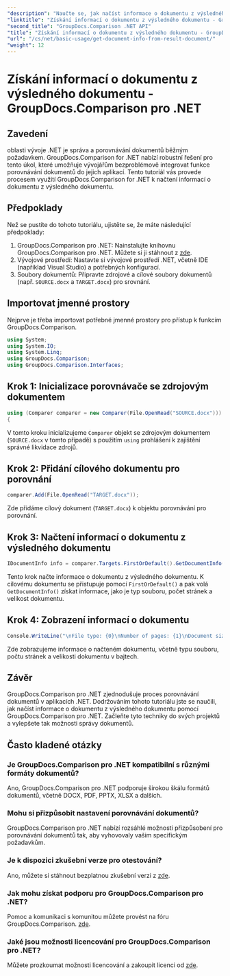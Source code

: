 ```yaml
---
"description": "Naučte se, jak načíst informace o dokumentu z výsledného dokumentu pomocí GroupDocs.Comparison pro .NET. Vysvětlení jednoduchých kroků pro vývojáře .NET."
"linktitle": "Získání informací o dokumentu z výsledného dokumentu - GroupDocs.Comparison pro .NET"
"second_title": "GroupDocs.Comparison .NET API"
"title": "Získání informací o dokumentu z výsledného dokumentu - GroupDocs.Comparison pro .NET"
"url": "/cs/net/basic-usage/get-document-info-from-result-document/"
"weight": 12
---
```


# Získání informací o dokumentu z výsledného dokumentu - GroupDocs.Comparison pro .NET

## Zavedení
oblasti vývoje .NET je správa a porovnávání dokumentů běžným požadavkem. GroupDocs.Comparison for .NET nabízí robustní řešení pro tento úkol, které umožňuje vývojářům bezproblémově integrovat funkce porovnávání dokumentů do jejich aplikací. Tento tutoriál vás provede procesem využití GroupDocs.Comparison for .NET k načtení informací o dokumentu z výsledného dokumentu. 
## Předpoklady
Než se pustíte do tohoto tutoriálu, ujistěte se, že máte následující předpoklady:
1. GroupDocs.Comparison pro .NET: Nainstalujte knihovnu GroupDocs.Comparison pro .NET. Můžete si ji stáhnout z [zde](https://releases.groupdocs.com/comparison/net/).
2. Vývojové prostředí: Nastavte si vývojové prostředí .NET, včetně IDE (například Visual Studio) a potřebných konfigurací.
3. Soubory dokumentů: Připravte zdrojové a cílové soubory dokumentů (např. `SOURCE.docx` a `TARGET.docx`) pro srovnání.

## Importovat jmenné prostory
Nejprve je třeba importovat potřebné jmenné prostory pro přístup k funkcím GroupDocs.Comparison.

```csharp
using System;
using System.IO;
using System.Linq;
using GroupDocs.Comparison;
using GroupDocs.Comparison.Interfaces;
```

## Krok 1: Inicializace porovnávače se zdrojovým dokumentem
```csharp
using (Comparer comparer = new Comparer(File.OpenRead("SOURCE.docx")))
{
```
V tomto kroku inicializujeme `Comparer` objekt se zdrojovým dokumentem (`SOURCE.docx` v tomto případě) s použitím `using` prohlášení k zajištění správné likvidace zdrojů.
## Krok 2: Přidání cílového dokumentu pro porovnání
```csharp
comparer.Add(File.OpenRead("TARGET.docx"));
```
Zde přidáme cílový dokument (`TARGET.docx`) k objektu porovnávání pro porovnání.
## Krok 3: Načtení informací o dokumentu z výsledného dokumentu
```csharp
IDocumentInfo info = comparer.Targets.FirstOrDefault().GetDocumentInfo();
```
Tento krok načte informace o dokumentu z výsledného dokumentu. K cílovému dokumentu se přistupuje pomocí `FirstOrDefault()` a pak volá `GetDocumentInfo()` získat informace, jako je typ souboru, počet stránek a velikost dokumentu.
## Krok 4: Zobrazení informací o dokumentu
```csharp
Console.WriteLine("\nFile type: {0}\nNumber of pages: {1}\nDocument size: {2} bytes", info.FileType, info.PageCount, info.Size);
```
Zde zobrazujeme informace o načteném dokumentu, včetně typu souboru, počtu stránek a velikosti dokumentu v bajtech.

## Závěr
GroupDocs.Comparison pro .NET zjednodušuje proces porovnávání dokumentů v aplikacích .NET. Dodržováním tohoto tutoriálu jste se naučili, jak načíst informace o dokumentu z výsledného dokumentu pomocí GroupDocs.Comparison pro .NET. Začleňte tyto techniky do svých projektů a vylepšete tak možnosti správy dokumentů.
## Často kladené otázky
### Je GroupDocs.Comparison pro .NET kompatibilní s různými formáty dokumentů?
Ano, GroupDocs.Comparison pro .NET podporuje širokou škálu formátů dokumentů, včetně DOCX, PDF, PPTX, XLSX a dalších.
### Mohu si přizpůsobit nastavení porovnávání dokumentů?
GroupDocs.Comparison pro .NET nabízí rozsáhlé možnosti přizpůsobení pro porovnávání dokumentů tak, aby vyhovovaly vašim specifickým požadavkům.
### Je k dispozici zkušební verze pro otestování?
Ano, můžete si stáhnout bezplatnou zkušební verzi z [zde](https://releases.groupdocs.com/).
### Jak mohu získat podporu pro GroupDocs.Comparison pro .NET?
Pomoc a komunikaci s komunitou můžete provést na fóru GroupDocs.Comparison. [zde](https://forum.groupdocs.com/c/comparison/12).
### Jaké jsou možnosti licencování pro GroupDocs.Comparison pro .NET?
Můžete prozkoumat možnosti licencování a zakoupit licenci od [zde](https://purchase.groupdocs.com/buy).